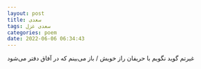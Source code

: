 ```yaml
---
layout: post
title: سعدی
tags: سعدی غزل
categories: poem
date: 2022-06-06 06:34:43
---
```


غیرتم گوید نگویم با حریفان راز خویش / باز می‌بینم که در آفاق دفتر می‌شود
